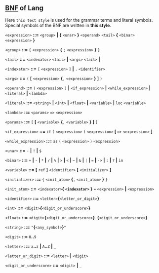 ## [BNF](https://en.wikipedia.org/wiki/Backus%E2%80%93Naur_form) of Lang

Here `this text style` is used for the grammar terms and literal symbols. Special symbols of the BNF are written in **this style**.

`<expression>` **::=** `<group>` **|** **{** `<unar>` **}** `<operand>` `<tail>` **{** `<binar>` `<expression>` **}**

`<group>` **::=** `{` `<expression>` **{** `;` `<expression>` **}** `}`

`<tail>` **::=** `<indexator>` `<tail>` **|** `<args>` `<tail>` **|**

`<indexator>` **::=** `[` `<expression>` `]` **|** `.` `<identifier>`

`<args>` **::=** `(` **[** `<expression>` **{**`,` `<expression>` **}** **]** `)`

`<operand>` **::=** `(` `<expression>` `)` **|** `<if_expression>` **|** `<while_expression>` **|** `<literal>` **|** `<lambda>`

`<literal>` **::=** `<string>` **|** `<int>` **|** `<float>` **|** `<variable>` **|** `loc` `<variable>`

`<lambda>` **::=** `<params>` `=>` `<expression>`

`<params>` **::=** `[` **[** `<variable>` **{**`,` `<variable>` **}** **]** `]`

`<if_expression>` **::=** `if` `(` `<expression>` `)` `<expression>` **[** `or` `<expression>` **]**

`<while_expression>` **::=** `as` `(` `<expression>` `)` `<expression>`

`<unar>` **::=** `-` **|** `!` **|** `$`

`<binar>` **::=** `+` **|** `-` **|** `*` **|** `/` **|** `%` **|** `>` **|** `<` **|** `~` **|** `&` **|** `|` **|** `=` **|** `->` **|** `:` **|** `?` **|** `in`

`<variable>` **::=** **[** `ref` **]** `<identifier>` **[** `<initializer>` **]**

`<initializer>` **::=** `{` `<init_atom>` **{**`,` `<init_atom>` **}** `}`

`<init_atom>` **::=** `<indexator>`**{ `<indexator>` }** `=` `<expression>` **|** `<expression>`

`<identifier>` **::=** `<letter>`**{**`<letter_or_digit>`**}**

`<int>` **::=** `<digit>`**{**`<digit_or_underscore>`**}**

`<float>` **::=** `<digit>`**{**`<digit_or_underscore>`**}**`.`**{**`<digit_or_underscore>`**}**

`<string>` **::=** `"`**{**`<any_symbol>`**}**`"`

`<digit>` **::=** `0`**..**`9`

`<letter>` **::=** `a`**..**`z` **|** `A`**..**`Z` **|** `_`

`<letter_or_digit>` **::=** `<letter>` **|** `<digit>`

`<digit_or_underscore>` **::=** `<digit>` **|** `_`